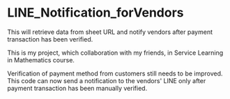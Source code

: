 # LINE_Notification_forVendors
This will retrieve data from sheet URL and notify vendors after payment transaction has been verified.

This is my project, which collaboration with my friends, in Service Learning in Mathematics course.

Verification of payment method from customers still needs to be improved.
This code can now send a notification to the vendors' LINE only after payment transaction has been manually verified.
